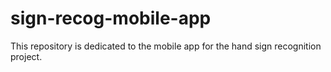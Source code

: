 # sign-recog-mobile-app
This repository is dedicated to the mobile app for the hand sign recognition project.
